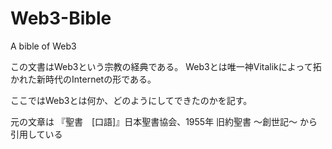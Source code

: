 # Web3-Bible
A bible of Web3

この文書はWeb3という宗教の経典である。
Web3とは唯一神Vitalikによって拓かれた新時代のInternetの形である。

ここではWeb3とは何か、どのようにしてできたのかを記す。

元の文章は
『聖書　[口語]』日本聖書協会、1955年
旧約聖書 〜創世記〜
から引用している
